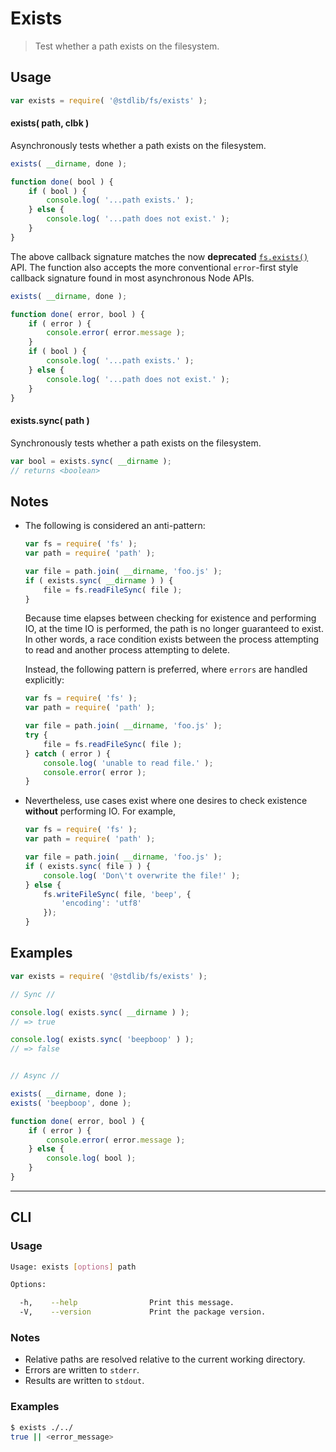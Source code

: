 # Exists

> Test whether a path exists on the filesystem.


<section class="usage">

## Usage

``` javascript
var exists = require( '@stdlib/fs/exists' );
```

#### exists( path, clbk )

Asynchronously tests whether a path exists on the filesystem.

``` javascript
exists( __dirname, done );

function done( bool ) {
    if ( bool ) {
        console.log( '...path exists.' );
    } else {
        console.log( '...path does not exist.' );
    }
}
```

The above callback signature matches the now __deprecated__ [`fs.exists()`][node-fs-exists] API. The function also accepts the more conventional `error`-first style callback signature found in most asynchronous Node APIs.

``` javascript
exists( __dirname, done );

function done( error, bool ) {
    if ( error ) {
        console.error( error.message );
    }
    if ( bool ) {
        console.log( '...path exists.' );
    } else {
        console.log( '...path does not exist.' );
    }
}
```


#### exists.sync( path )

Synchronously tests whether a path exists on the filesystem.

``` javascript
var bool = exists.sync( __dirname );
// returns <boolean>
```

</section>

<!-- /.usage -->


<section class="notes">

## Notes

* The following is considered an anti-pattern:

  ``` javascript
  var fs = require( 'fs' );
  var path = require( 'path' );

  var file = path.join( __dirname, 'foo.js' );
  if ( exists.sync( __dirname ) ) {
      file = fs.readFileSync( file );
  }
  ```

  Because time elapses between checking for existence and performing IO, at the time IO is performed, the path is no longer guaranteed to exist. In other words, a race condition exists between the process attempting to read and another process attempting to delete.

  Instead, the following pattern is preferred, where `errors` are handled explicitly:

  ``` javascript
  var fs = require( 'fs' );
  var path = require( 'path' );

  var file = path.join( __dirname, 'foo.js' );
  try {
      file = fs.readFileSync( file );
  } catch ( error ) {
      console.log( 'unable to read file.' );
      console.error( error );
  }
  ```

* Nevertheless, use cases exist where one desires to check existence __without__ performing IO. For example,

  ``` javascript
  var fs = require( 'fs' );
  var path = require( 'path' );

  var file = path.join( __dirname, 'foo.js' );
  if ( exists.sync( file ) ) {
      console.log( 'Don\'t overwrite the file!' );
  } else {
      fs.writeFileSync( file, 'beep', {
          'encoding': 'utf8'
      });
  }
  ```

</section>

<!-- /.notes -->


<section class="examples">

## Examples

``` javascript
var exists = require( '@stdlib/fs/exists' );

// Sync //

console.log( exists.sync( __dirname ) );
// => true

console.log( exists.sync( 'beepboop' ) );
// => false


// Async //

exists( __dirname, done );
exists( 'beepboop', done );

function done( error, bool ) {
    if ( error ) {
        console.error( error.message );
    } else {
        console.log( bool );
    }
}
```

</section>

<!-- /.examples -->


---

<section class="cli">

## CLI

<section class="usage">

### Usage

``` bash
Usage: exists [options] path

Options:

  -h,    --help                Print this message.
  -V,    --version             Print the package version.
```

</section>

<!-- /.usage -->


<section class="notes">

### Notes

* Relative paths are resolved relative to the current working directory.
* Errors are written to `stderr`.
* Results are written to `stdout`.

</section>

<!-- /.notes -->


<section class="examples">

### Examples

``` bash
$ exists ./../
true || <error_message>
```

</section>

<!-- /.examples -->

</section>

<!-- /.cli -->


<section class="links">

[node-fs-exists]: https://nodejs.org/api/fs.html#fs_fs_exists_path_callback

</section>

<!-- /.links -->
